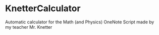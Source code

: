 # KnetterCalculator
Automatic calculator for the Math (and Physics) OneNote Script made by my teacher Mr. Knetter
